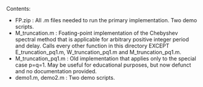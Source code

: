 Contents:
- FP.zip : All .m files needed to run the primary implementation. Two demo scripts.
- M_truncation.m : Foating-point implementation of the Chebyshev spectral method that is applicable for arbitrary positive integer period and delay. Calls every other function in this directory EXCEPT E_truncation_pq1.m, W_truncation_pq1.m and M_truncation_pq1.m.
- M_truncation_pq1.m : Old implementation that applies only to the special case p=q=1. May be useful for educational purposes, but now defunct and no documentation provided.
- demo1.m, demo2.m : Two demo scripts.
